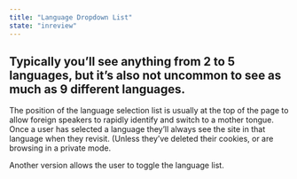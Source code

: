 ```yaml
---
title: "Language Dropdown List"
state: "inreview"
---
```


Typically you’ll see anything from 2 to 5 languages,
but it’s also not uncommon to see as much as 9 different languages.
--

The position of the language selection list is usually at the top of the page to
allow foreign speakers  to rapidly identify and switch to a mother tongue.
Once a user has selected a language they’ll always see the site in that language
when they revisit. (Unless they’ve deleted their cookies, or are browsing in a private mode.

Another version allows the user to toggle the language list.
